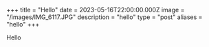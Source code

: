 +++
title = "Hello"
date = 2023-05-16T22:00:00.000Z
image = "/images/IMG_6117.JPG"
description = "hello"
type = "post"
aliases = "hello"
+++

Hello
